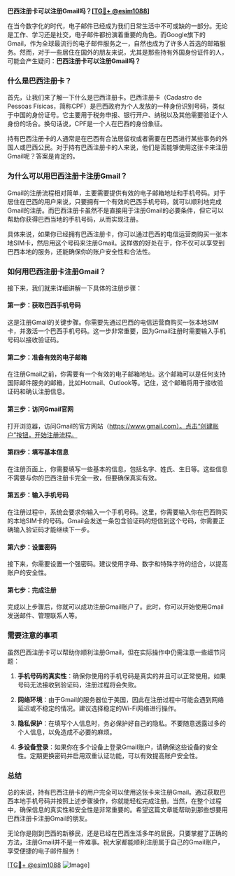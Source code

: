 **巴西注册卡可以注册Gmail吗？[[TG💪+ @esim1088](https://t.me/s/esim1088)]**

在当今数字化的时代，电子邮件已经成为我们日常生活中不可或缺的一部分。无论是工作、学习还是社交，电子邮件都扮演着重要的角色。而Google旗下的Gmail，作为全球最流行的电子邮件服务之一，自然也成为了许多人首选的邮箱服务。然而，对于一些居住在国外的朋友来说，尤其是那些持有外国身份证件的人，可能会产生疑问：**巴西注册卡可以注册Gmail吗？**

### **什么是巴西注册卡？**

首先，让我们来了解一下什么是巴西注册卡。巴西注册卡（Cadastro de Pessoas Físicas，简称CPF）是巴西政府为个人发放的一种身份识别号码，类似于中国的身份证号。它主要用于税务申报、银行开户、纳税以及其他需要验证个人身份的场合。换句话说，CPF是一个人在巴西的身份象征。

持有巴西注册卡的人通常是在巴西有合法居留权或者需要在巴西进行某些事务的外国人或巴西公民。对于持有巴西注册卡的人来说，他们是否能够使用这张卡来注册Gmail呢？答案是肯定的。

### **为什么可以用巴西注册卡注册Gmail？**

Gmail的注册流程相对简单，主要需要提供有效的电子邮箱地址和手机号码。对于居住在巴西的用户来说，只要拥有一个有效的巴西手机号码，就可以顺利地完成Gmail的注册。而巴西注册卡虽然不是直接用于注册Gmail的必要条件，但它可以帮助你获得巴西当地的手机号码，从而实现注册。

具体来说，如果你已经拥有巴西注册卡，你可以通过巴西的电信运营商购买一张本地SIM卡，然后用这个号码来注册Gmail。这样做的好处在于，你不仅可以享受到巴西本地的服务，还能确保你的账户安全性和合法性。

### **如何用巴西注册卡注册Gmail？**

接下来，我们就来详细讲解一下具体的注册步骤：

#### **第一步：获取巴西手机号码**
这是注册Gmail的关键步骤。你需要先通过巴西的电信运营商购买一张本地SIM卡，并激活一个巴西手机号码。这一步非常重要，因为Gmail注册时需要输入手机号码以接收验证码。

#### **第二步：准备有效的电子邮箱**
在注册Gmail之前，你需要有一个有效的电子邮箱地址。这个邮箱可以是任何支持国际邮件服务的邮箱，比如Hotmail、Outlook等。记住，这个邮箱将用于接收验证码和确认注册信息。

#### **第三步：访问Gmail官网**
打开浏览器，访问Gmail的官方网站（https://www.gmail.com）。点击“创建账户”按钮，开始注册流程。

#### **第四步：填写基本信息**
在注册页面上，你需要填写一些基本的信息，包括名字、姓氏、生日等。这些信息不需要与你的巴西注册卡完全一致，但要确保真实有效。

#### **第五步：输入手机号码**
在注册过程中，系统会要求你输入一个手机号码。这里，你需要输入你在巴西购买的本地SIM卡的号码。Gmail会发送一条包含验证码的短信到这个号码，你需要正确输入验证码才能继续下一步。

#### **第六步：设置密码**
接下来，你需要设置一个强密码。建议使用字母、数字和特殊字符的组合，以提高账户的安全性。

#### **第七步：完成注册**
完成以上步骤后，你就可以成功注册Gmail账户了。此时，你可以开始使用Gmail发送邮件、管理联系人等。

### **需要注意的事项**

虽然巴西注册卡可以帮助你顺利注册Gmail，但在实际操作中仍需注意一些细节问题：

1. **手机号码的真实性**：确保你使用的手机号码是真实的并且可以正常使用。如果号码无法接收到验证码，注册过程将会失败。
   
2. **网络环境**：由于Gmail的服务器位于美国，因此在注册过程中可能会遇到网络延迟或不稳定的情况。建议选择稳定的Wi-Fi网络进行操作。

3. **隐私保护**：在填写个人信息时，务必保护好自己的隐私。不要随意透露过多的个人信息，以免造成不必要的麻烦。

4. **多设备登录**：如果你在多个设备上登录Gmail账户，请确保这些设备的安全性。定期更换密码并启用双重认证功能，可以有效提高账户安全性。

### **总结**

总的来说，持有巴西注册卡的用户完全可以使用这张卡来注册Gmail。通过获取巴西本地手机号码并按照上述步骤操作，你就能轻松完成注册。当然，在整个过程中，确保信息的真实性和安全性是非常重要的。希望这篇文章能帮助到那些想要用巴西注册卡注册Gmail的朋友。

无论你是刚到巴西的新移民，还是已经在巴西生活多年的居民，只要掌握了正确的方法，注册Gmail并不是一件难事。祝大家都能顺利注册属于自己的Gmail账户，享受便捷的电子邮件服务！

[[TG💪+ @esim1088](https://t.me/s/esim1088) ![Image](https://i.postimg.cc/4NQfJmqS/Snipaste-2025-05-13-00-14-12.png)]
